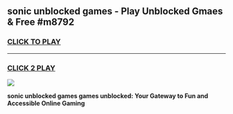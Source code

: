 
## sonic unblocked games - Play Unblocked Gmaes & Free #m8792
<h3>
<a href="https://news.freeplayer.one?title=sonic_unblocked_games&ref=03M">CLICK TO PLAY</a></h3>
<hr>

<h3>
<a href="https://news.freeplayer.one?title=sonic_unblocked_games&ref=03M">CLICK 2 PLAY</a>
  
</h3>

<a href="https://news.freeplayer.one?title=sonic_unblocked_games&ref=03M"><img src="https://clearcache.store/games.png"></a>


**sonic unblocked games games unblocked: Your Gateway to Fun and Accessible Online Gaming**

